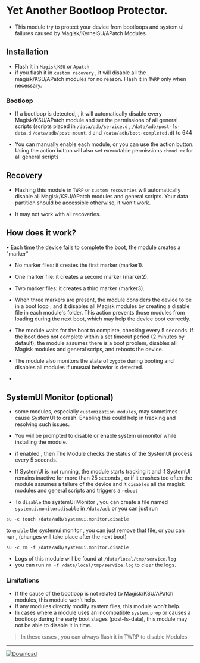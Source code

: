 # Yet Another Bootloop Protector.
- This module try to protect your device from bootloops and system ui failures caused by Magisk/KernelSU/APatch Modules.

## Installation

- Flash it in `Magisk`,`KSU` or `Apatch`
- if you flash it in `custom recovery` , it will disable all the magisk/KSU/APatch modules for no reason. Flash it in `TWRP` only when necessary.


 ### Bootloop

- If a bootloop is detected, , it will automatically disable every Magisk/KSU/APatch module and set the permissions of all general scripts (scripts placed in `/data/adb/service.d` , `/data/adb/post-fs-data.d` `/data/adb/post-mount.d` and `/data/adb/boot-completed.d`) to 644

- You can manually enable each module, or you can use the action button. Using the action button will also set executable permissions `chmod +x` for all general scripts


##  Recovery
- Flashing this module in `TWRP` or `custom recoveries` will automatically disable all Magisk/KSU/APatch modules and general scripts. Your data partition should be accessible otherwise, it won't work.

- It may not work with all recoveries.



## How does it work?
• Each time the device fails to complete the boot, the module creates a "marker"
- No marker files: it creates the first marker (marker1).
- One marker file: it creates a second marker (marker2).
- Two marker files: it creates a third marker (marker3).
- When three markers are present, the module considers the device to be in a boot loop , and  it disables all Magisk modules by creating a disable file in each module's folder. This action prevents those modules from loading during the next boot, which may help the device boot correctly.
- The module waits for the boot to complete, checking every 5 seconds.
If the boot does not complete within a set timeout period (2 minutes by default), the module assumes there is a boot problem, disables all Magisk modules and general scrips, and reboots the device.
- The module also monitors the state of `zygote` during booting and disables all modules if unusual behavior is detected.

- 
## SystemUI Monitor (optional)

- some modules, especially `customization modules`, may sometimes cause SystemUI to crash. Enabling this could help in tracking and resolving such issues.
- You will be prompted to disable or enable system ui monitor while installing the module.
- if enabled , then The Module checks the status of the SystemUI process every 5 seconds.
- If SystemUI is not running, the module starts tracking it and if SystemUI remains inactive for more than 25  seconds , or if it crashes too often the module assumes a failure of the device and it `disables` all the magisk modules and general scripts and triggers a `reboot`

- To  `disable` the systemUi Monitor , you can create a file named `systemui.monitor.disable` in `/data/adb` or you can just run
```
su -c touch /data/adb/systemui.monitor.disable
```
to `enable` the systemui monitor , you can just remove that file, or you can run , (changes will take place after the next boot)
```
su -c rm -f /data/adb/systemui.monitor.disable
```

- Logs of this module will be found at `/data/local/tmp/service.log`
- you can run `rm -f /data/local/tmp/service.log` to clear the logs.


### Limitations 

- If the cause of the bootloop is not related to Magisk/KSU/APatch modules, this module won't help.
- If any modules directly modify system files, this module won't help.
- In cases where a module uses an incompatible `system.prop` or causes a bootloop during the early boot stages (post-fs-data), this module may not be able to disable it in time.

> In these cases , you can always flash it in TWRP to disable Modules 


---
[![Download](https://img.shields.io/github/downloads/rhythmcache/YetAnotherBootloopProtector/total?label=Total%20Downloads&color=blue)](https://github.com/rhythmcache/YetAnotherBootloopProtector/releases)
